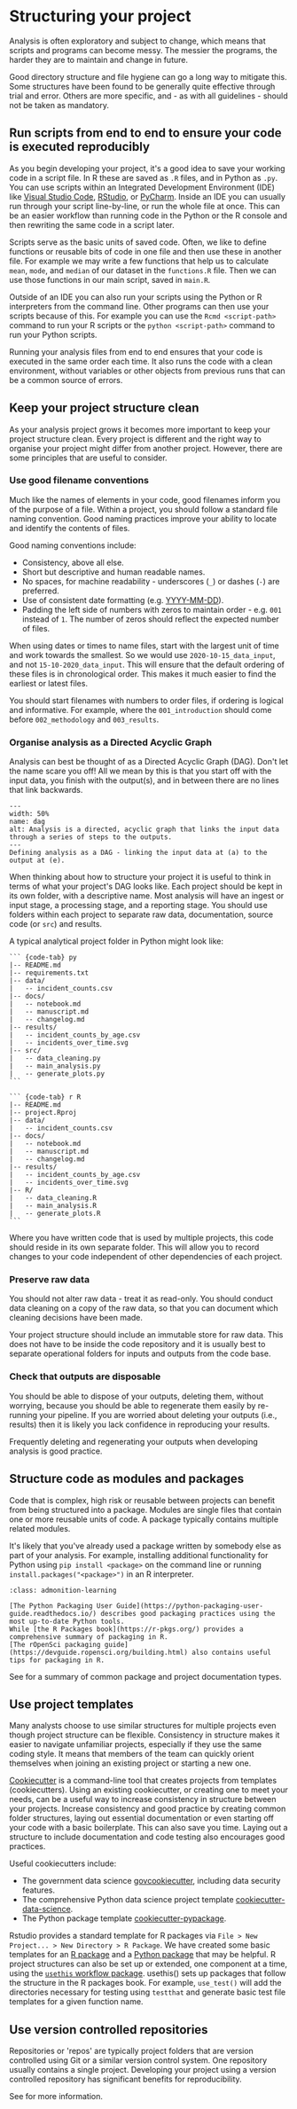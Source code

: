 # Structuring your project

Analysis is often exploratory and subject to change, which means that scripts and programs can become messy.
The messier the programs, the harder they are to maintain and change in future.

Good directory structure and file hygiene can go a long way to mitigate this. Some structures have been found to be generally quite effective through trial and error.
Others are more specific, and - as with all guidelines - should not be taken as mandatory.


## Run scripts from end to end to ensure your code is executed reproducibly

As you begin developing your project, it's a good idea to save your working code in a script file.
In R these are saved as `.R` files, and in Python as `.py`.
You can use scripts within an Integrated Development Environment (IDE) like
[Visual Studio Code](https://code.visualstudio.com/), [RStudio](https://rstudio.com/), or [PyCharm](https://www.jetbrains.com/pycharm/).
Inside an IDE you can usually run through your script line-by-line, or run the whole file at once.
This can be an easier workflow than running code in the Python or the R console and then rewriting the same code in a script later.

Scripts serve as the basic units of saved code.
Often, we like to define functions or reusable bits of code in one file and then use these in another file.
For example we may write a few functions that help us to calculate `mean`, `mode`, and `median` of our dataset in the `functions.R` file.
Then we can use those functions in our main script, saved in `main.R`.

Outside of an IDE you can also run your scripts using the Python or R interpreters from the command line.
Other programs can then use your scripts because of this.
For example you can use the `Rcmd <script-path>` command to run your R scripts or the `python <script-path>` command to run your Python scripts.

Running your analysis files from end to end ensures that your code is executed in the same order each time.
It also runs the code with a clean environment, without variables or other objects from previous runs that can be a common source of errors.


## Keep your project structure clean

As your analysis project grows it becomes more important to keep your project structure clean.
Every project is different and the right way to organise your project might differ from another project.
However, there are some principles that are useful to consider.


### Use good filename conventions

Much like the names of elements in your code, good filenames inform you of the purpose of a file.
Within a project, you should follow a standard file naming convention.
Good naming practices improve your ability to locate and identify the contents of files.

Good naming conventions include:

* Consistency, above all else.
* Short but descriptive and human readable names.
* No spaces, for machine readability - underscores (`_`) or dashes (`-`) are preferred.
* Use of consistent date formatting (e.g. [YYYY-MM-DD](https://en.wikipedia.org/wiki/ISO_8601)).
* Padding the left side of numbers with zeros to maintain order -  e.g. `001` instead of `1`. The number of zeros should reflect the expected number of files.

When using dates or times to name files, start with the largest unit of time and work towards the smallest.
So we would use `2020-10-15_data_input`, and not `15-10-2020_data_input`.
This will ensure that the default ordering of these files is in chronological order.
This makes it much easier to find the earliest or latest files.

You should start filenames with numbers to order files, if ordering is logical and informative.
For example, where the `001_introduction` should come before `002_methodology` and `003_results`.


### Organise analysis as a Directed Acyclic Graph

Analysis can best be thought of as a Directed Acyclic Graph (DAG).
Don't let the name scare you off!
All we mean by this is that you start off with the input data, you finish with the output(s), and in between there are no lines that link backwards.

```{figure} https://upload.wikimedia.org/wikipedia/commons/thumb/f/fe/Tred-G.svg/800px-Tred-G.svg.png
---
width: 50%
name: dag
alt: Analysis is a directed, acyclic graph that links the input data through a series of steps to the outputs.
---
Defining analysis as a DAG - linking the input data at (a) to the output at (e).
```

When thinking about how to structure your project it is useful to think in terms of what your project's DAG looks like.
Each project should be kept in its own folder, with a descriptive name.
Most analysis will have an ingest or input stage, a processing stage, and a reporting stage.
You should use folders within each project to separate raw data, documentation, source code (or `src`) and results.

A typical analytical project folder in Python might look like:

```` {tabs}
``` {code-tab} py
|-- README.md
|-- requirements.txt
|-- data/
|   -- incident_counts.csv
|-- docs/
|   -- notebook.md
|   -- manuscript.md
|   -- changelog.md
|-- results/
|   -- incident_counts_by_age.csv
|   -- incidents_over_time.svg
|-- src/
|   -- data_cleaning.py
|   -- main_analysis.py
|   -- generate_plots.py
```

``` {code-tab} r R
|-- README.md
|-- project.Rproj
|-- data/
|   -- incident_counts.csv
|-- docs/
|   -- notebook.md
|   -- manuscript.md
|   -- changelog.md
|-- results/
|   -- incident_counts_by_age.csv
|   -- incidents_over_time.svg
|-- R/
|   -- data_cleaning.R
|   -- main_analysis.R
|   -- generate_plots.R
```
```` 

Where you have written code that is used by multiple projects, this code should reside in its own separate folder.
This will allow you to record changes to your code independent of other dependencies of each project.


### Preserve raw data

You should not alter raw data - treat it as read-only.
You should conduct data cleaning on a copy of the raw data, so that you can document which cleaning decisions have been made.

Your project structure should include an immutable store for raw data. This does not have to be inside the code repository and it is usually best to separate operational folders for inputs and outputs from the code base.


### Check that outputs are disposable

You should be able to dispose of your outputs, deleting them, without worrying, because you should be able to regenerate them easily by re-running your pipeline.
If you are worried about deleting your outputs (i.e., results) then it is likely you lack confidence in reproducing your results.

Frequently deleting and regenerating your outputs when developing analysis is good practice.


## Structure code as modules and packages

Code that is complex, high risk or reusable between projects can benefit from being structured into a package.
Modules are single files that contain one or more reusable units of code.
A package typically contains multiple related modules.

It's likely that you've already used a package written by somebody else as part of your analysis.
For example, installing additional functionality for Python using `pip install <package>` on the command line or
running `install.packages("<package>")` in an R interpreter.

```{admonition} Key Learning
:class: admonition-learning

[The Python Packaging User Guide](https://python-packaging-user-guide.readthedocs.io/) describes good packaging practices using the most up-to-date Python tools.
While [the R Packages book](https://r-pkgs.org/) provides a comprehensive summary of packaging in R.
[The rOpenSci packaging guide](https://devguide.ropensci.org/building.html) also contains useful tips for packaging in R.
```

See [](project_documentation.md) for a summary of common package and project documentation types.


## Use project templates

Many analysts choose to use similar structures for multiple projects even though project structure can be flexible.
Consistency in structure makes it easier to navigate unfamiliar projects, especially if they use the same coding style.
It means that members of the team can quickly orient themselves when joining an existing project or starting a new one.

[Cookiecutter](https://github.com/cookiecutter/cookiecutter) is a command-line tool that creates projects from templates (cookiecutters).
Using an existing cookiecutter, or creating one to meet your needs, can be a useful way to increase consistency in structure between your projects.
Increase consistency and good practice by creating common folder structures, laying out essential documentation or even starting off your code with a basic boilerplate.
This can also save you time. Laying out a structure to include documentation and code testing also encourages  good practices.

Useful cookiecutters include:

* The government data science [govcookiecutter](https://github.com/ukgovdatascience/govcookiecutter), including data security features.
* The comprehensive Python data science project template [cookiecutter-data-science](http://drivendata.github.io/cookiecutter-data-science/).
* The Python package template [cookiecutter-pypackage](https://cookiecutter-pypackage.readthedocs.io/en/latest/).

Rstudio provides a standard template for R packages via `File > New Project... > New Directory > R Package`.
We have created some basic templates for an [R package](https://github.com/best-practice-and-impact/example-package-r)
and a [Python package](https://github.com/best-practice-and-impact/example-package-python) that may be helpful.
R project structures can also be set up or extended, one component at a time, using the [`usethis` workflow package](https://usethis.r-lib.org/). usethis() sets up packages that follow the structure in the R packages book.
For example, `use_test()` will add the directories necessary for testing using `testthat` and generate basic test file templates for a given function name.


## Use version controlled repositories

Repositories or 'repos' are typically project folders that are version controlled using Git or a similar version control system.
One repository usually contains a single project.
Developing your project using a version controlled repository has significant benefits for reproducibility.

See [](version_control.md) for more information.
